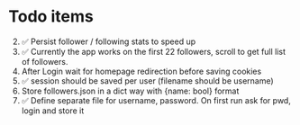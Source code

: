 # Todo items

2. ✅ Persist follower / following stats to speed up
3. ✅ Currently the app works on the first 22 followers, scroll to get full list of followers.
4. After Login wait for homepage redirection before saving cookies
5. ✅ session should be saved per user (filename should be username)
6. Store followers.json in a dict way with {name: bool} format
7. ✅ Define separate file for username, password. On first run ask for pwd, login and store it
